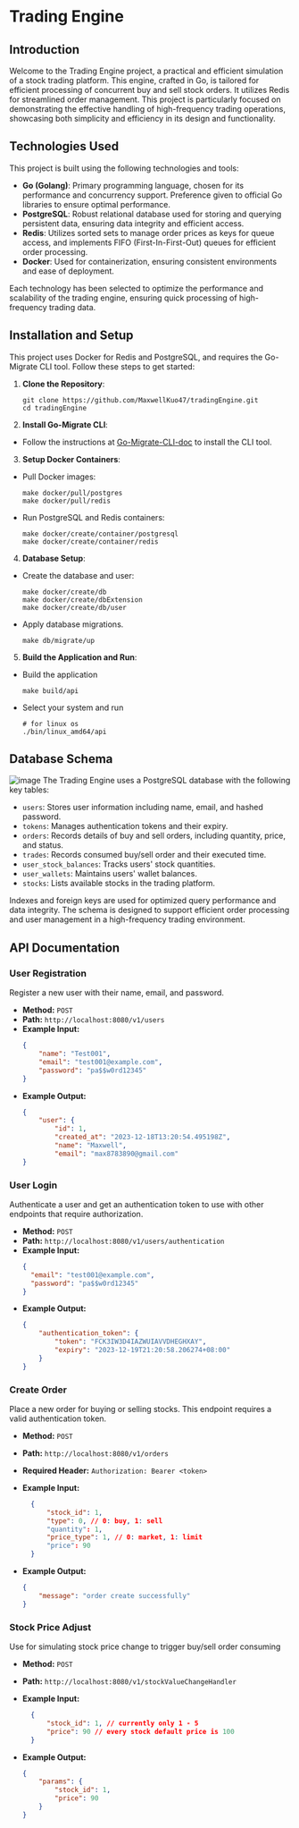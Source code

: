 # Trading Engine

## Introduction

Welcome to the Trading Engine project, a practical and efficient simulation of a stock trading platform. This engine, crafted in Go, is tailored for efficient processing of concurrent buy and sell stock orders. It utilizes Redis for streamlined order management. This project is particularly focused on demonstrating the effective handling of high-frequency trading operations, showcasing both simplicity and efficiency in its design and functionality.

## Technologies Used

This project is built using the following technologies and tools:

- **Go (Golang)**: Primary programming language, chosen for its performance and concurrency support. Preference given to official Go libraries to ensure optimal performance.
- **PostgreSQL**: Robust relational database used for storing and querying persistent data, ensuring data integrity and efficient access.
- **Redis**: Utilizes sorted sets to manage order prices as keys for queue access, and implements FIFO (First-In-First-Out) queues for efficient order processing. 
- **Docker**: Used for containerization, ensuring consistent environments and ease of deployment.

Each technology has been selected to optimize the performance and scalability of the trading engine, ensuring quick processing of high-frequency trading data.

## Installation and Setup

This project uses Docker for Redis and PostgreSQL, and requires the Go-Migrate CLI tool. Follow these steps to get started:

1. **Clone the Repository**:
    ```
   git clone https://github.com/MaxwellKuo47/tradingEngine.git
   cd tradingEngine
   ```

2. **Install Go-Migrate CLI**:
- Follow the instructions at [Go-Migrate-CLI-doc](https://github.com/golang-migrate/migrate/tree/master/cmd/migrate) to install the CLI tool.

3. **Setup Docker Containers**:
- Pull Docker images:
  ```
  make docker/pull/postgres
  make docker/pull/redis
  ```
- Run PostgreSQL and Redis containers:
  ```
  make docker/create/container/postgresql
  make docker/create/container/redis
  ```

4. **Database Setup**:
- Create the database and user:
  ```
  make docker/create/db
  make docker/create/dbExtension
  make docker/create/db/user
  ```
- Apply database migrations.
  ```
  make db/migrate/up
  ```

5. **Build the Application and Run**:
- Build the application
  ```
  make build/api
  ```
- Select your system and run
  ```
  # for linux os
  ./bin/linux_amd64/api
  ```
## Database Schema
![image](https://github.com/MaxwellKuo47/tradingEngine/blob/main/assets/db/schema.png)
The Trading Engine uses a PostgreSQL database with the following key tables:
- `users`: Stores user information including name, email, and hashed password.
- `tokens`: Manages authentication tokens and their expiry.
- `orders`: Records details of buy and sell orders, including quantity, price, and status.
- `trades`: Records consumed buy/sell order and their executed time.
- `user_stock_balances`: Tracks users' stock quantities.
- `user_wallets`: Maintains users' wallet balances.
- `stocks`: Lists available stocks in the trading platform.

Indexes and foreign keys are used for optimized query performance and data integrity. The schema is designed to support efficient order processing and user management in a high-frequency trading environment.

## API Documentation

### User Registration
Register a new user with their name, email, and password.
- **Method:** `POST`
- **Path:** `http://localhost:8080/v1/users`
- **Example Input:**
  ```json
  {
      "name": "Test001",
      "email": "test001@example.com",
      "password": "pa$$w0rd12345"
  }
  ```
- **Example Output:**
    ```json
    {
        "user": {
            "id": 1,
            "created_at": "2023-12-18T13:20:54.495198Z",
            "name": "Maxwell",
            "email": "max8783890@gmail.com"
    }
    ```

### User Login
Authenticate a user and get an authentication token to use with other endpoints that require authorization.
- **Method:** `POST`
- **Path:** `http://localhost:8080/v1/users/authentication`
- **Example Input:**
  ```json
  {
    "email": "test001@example.com",
    "password": "pa$$w0rd12345"
  }
  ```
- **Example Output:**
    ```json
    {
        "authentication_token": {
            "token": "FCK3IW3D4IAZWUIAVVDHEGHXAY",
            "expiry": "2023-12-19T21:20:58.206274+08:00"
        }
    }
    ```
### Create Order
Place a new order for buying or selling stocks. This endpoint requires a valid authentication token.

- **Method:** `POST`
- **Path:** `http://localhost:8080/v1/orders`
- **Required Header:** `Authorization: Bearer <token>`
- **Example Input:**
  ```json
    {
        "stock_id": 1,
        "type": 0, // 0: buy, 1: sell
        "quantity": 1,
        "price_type": 1, // 0: market, 1: limit
        "price": 90
    }
    ```

- **Example Output:**
    ```json
    {
        "message": "order create successfully"
    }
    ```
### Stock Price Adjust
Use for simulating stock price change to trigger buy/sell order consuming

- **Method:** `POST`
- **Path:** `http://localhost:8080/v1/stockValueChangeHandler`
- **Example Input:**
  ```json
    {
        "stock_id": 1, // currently only 1 - 5
        "price": 90 // every stock default price is 100
    }
    ```

- **Example Output:**
    ```json
    {
        "params": {
            "stock_id": 1,
            "price": 90
        }
    }
    ```